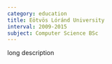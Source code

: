 ```yaml
---
category: education
title: Eötvös Lóránd University
interval: 2009-2015
subject: Computer Science BSc
---
```

long description
